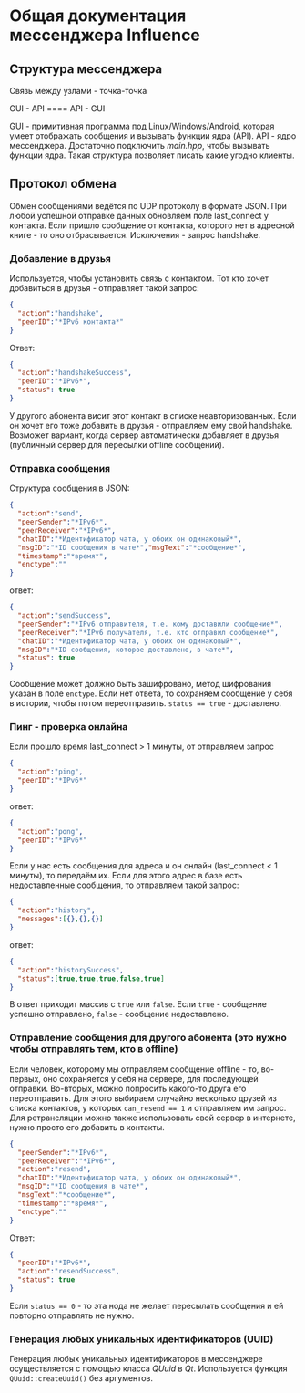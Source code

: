 # Общая документация мессенджера Influence

## Структура мессенджера

Связь между узлами - точка-точка

GUI - API ==== API - GUI

GUI - примитивная программа под Linux/Windows/Android, которая умеет отображать сообщения и вызывать функции ядра (API).
API - ядро мессенджера. Достаточно подключить *main.hpp*, чтобы вызывать функции ядра. Такая структура позволяет писать какие угодно клиенты.

## Протокол обмена

Обмен сообщениями ведётся по UDP протоколу в формате JSON.
При любой успешной отправке данных обновляем поле last_connect у контакта.
Если пришло сообщение от контакта, которого нет в адресной книге - то оно отбрасывается.
Исключения - запрос handshake.

### Добавление в друзья

Используется, чтобы установить связь с контактом. Тот кто хочет добавиться в друзья - отправляет такой запрос:

```json
{
  "action":"handshake",
  "peerID":"*IPv6 контакта*"
}
```

Ответ:

```json
{
  "action":"handshakeSuccess",
  "peerID":"*IPv6*",
  "status": true
}
```

У другого абонента висит этот контакт в списке неавторизованных. Если он хочет его тоже добавить в друзья - отправляем ему свой handshake. Возможет вариант, когда сервер автоматически добавляет в друзья (публичный сервер для пересылки offline сообщений).

### Отправка сообщения

Структура сообщения в JSON:

```json
{
  "action":"send",
  "peerSender":"*IPv6*",
  "peerReceiver":"*IPv6*",
  "chatID":"*Идентификатор чата, у обоих он одинаковый*",
  "msgID":"*ID сообщения в чате*","msgText":"*сообщение*",
  "timestamp":"*время*",
  "enctype":""
}
```

ответ:

```json
{
  "action":"sendSuccess",
  "peerSender":"*IPv6 отправителя, т.е. кому доставили сообщение*",
  "peerReceiver":"*IPv6 получателя, т.е. кто отправил сообщение*",
  "chatID":"*Идентификатор чата, у обоих он одинаковый*",
  "msgID":"*ID сообщения, которое доставлено, в чате*",
  "status": true
}
```

Сообщение может должно быть зашифровано, метод шифрования указан в поле `enctype`.
Если нет ответа, то сохраняем сообщение у себя в истории, чтобы потом переотправить.
`status == true` - доставлено.

### Пинг - проверка онлайна

Если прошло время last_connect > 1 минуты, от отправляем запрос

```json
{
  "action":"ping",
  "peerID":"*IPv6*"
}
```

ответ:

```json
{
  "action":"pong",
  "peerID":"*IPv6*"
}
```

Если у нас есть сообщения для адреса и он онлайн (last_connect < 1 минуты), то передаём их.
Если для этого адрес в базе есть недоставленные сообщения, то отправляем такой запрос:

```json
{
  "action":"history",
  "messages":[{},{},{}]
}
```

ответ:

```json
{
  "action":"historySuccess",
  "status":[true,true,true,false,true]
}
```

В ответ приходит массив с `true` или `false`. Если `true` - сообщение успешно отправлено, `false` - сообщение недоставлено.

### Отправление сообщения для другого абонента (это нужно чтобы отправлять тем, кто в offline)

Если человек, которому мы отправляем сообщение offline - то, во-первых, оно сохраняется у себя на сервере, для последующей отправки.
Во-вторых, можно попросить какого-то друга его переотправить. Для этого выбираем случайно несколько друзей из списка контактов, у которых `can_resend == 1` и отправляем им запрос.
Для ретрансляции можно также использовать свой сервер в интернете, нужно просто его добавить в контакты.

```json
{
  "peerSender":"*IPv6*",
  "peerReceiver":"*IPv6*",
  "action":"resend",
  "chatID":"*Идентификатор чата, у обоих он одинаковый*",
  "msgID":"*ID сообщения в чате*",
  "msgText":"*сообщение*",
  "timestamp":"*время*",
  "enctype":""
}
```

Ответ:

```json
{
  "peerID":"*IPv6*",
  "action":"resendSuccess",
  "status": true
}
```

Если `status == 0` - то эта нода не желает пересылать сообщения и ей повторно отправлять не нужно.

### Генерация любых уникальных идентификаторов (UUID)
Генерация любых уникальных идентификаторов в мессенджере осуществляется с помощью класса *QUuid* в *Qt*. Используется функция `QUuid::createUuid()` без аргументов.
